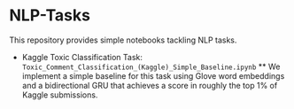 # NLP-Tasks

This repository provides simple notebooks tackling NLP tasks. 

* Kaggle Toxic Classification Task: `Toxic_Comment_Classification_(Kaggle)_Simple_Baseline.ipynb` 
** We implement a simple baseline for this task using Glove word embeddings and a bidirectional GRU that achieves a score in roughly the top 1\% of Kaggle submissions.
